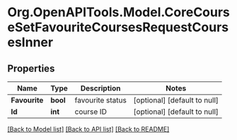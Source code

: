 # Org.OpenAPITools.Model.CoreCourseSetFavouriteCoursesRequestCoursesInner

## Properties

Name | Type | Description | Notes
------------ | ------------- | ------------- | -------------
**Favourite** | **bool** | favourite status | [optional] [default to null]
**Id** | **int** | course ID | [optional] [default to null]

[[Back to Model list]](../README.md#documentation-for-models) [[Back to API list]](../README.md#documentation-for-api-endpoints) [[Back to README]](../README.md)

